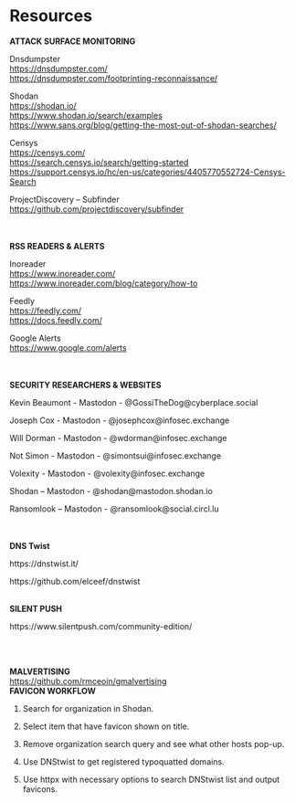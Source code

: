 <h1>Resources</h1>

**ATTACK SURFACE MONITORING**

Dnsdumpster <br>
https://dnsdumpster.com/ <br>
https://dnsdumpster.com/footprinting-reconnaissance/ <br>

Shodan <br>
https://shodan.io/ <br>
https://www.shodan.io/search/examples <br>
https://www.sans.org/blog/getting-the-most-out-of-shodan-searches/ <br>

Censys <br>
https://censys.com/ <br>
https://search.censys.io/search/getting-started <br>
https://support.censys.io/hc/en-us/categories/4405770552724-Censys-Search <br>

ProjectDiscovery – Subfinder <br>
https://github.com/projectdiscovery/subfinder <br>
<br>
<br>

**RSS READERS & ALERTS**

Inoreader <br>
https://www.inoreader.com/ <br>
https://www.inoreader.com/blog/category/how-to <br>

Feedly <br>
https://feedly.com/ <br>
https://docs.feedly.com/ <br>

Google Alerts <br>
https://www.google.com/alerts <br>
<br>
<br>

**SECURITY RESEARCHERS & WEBSITES**

<p>Kevin Beaumont - Mastodon - @GossiTheDog@cyberplace.social <br>

<p> Joseph Cox - Mastodon - @josephcox@infosec.exchange <br>

<p> Will Dorman - Mastodon - @wdorman@infosec.exchange <br>

<p> Not Simon - Mastodon - @simontsui@infosec.exchange <br>

<p> Volexity - Mastodon - @volexity@infosec.exchange <br>

<p> Shodan – Mastodon - @shodan@mastodon.shodan.io <br>

<p> Ransomlook – Mastodon - @ransomlook@social.circl.lu <br>
<br>
<br>

**DNS Twist** <br>
<p> https://dnstwist.it/ <br>
<p>https://github.com/elceef/dnstwist <br>
  
<br>
  
**SILENT PUSH** <br>
<p> https://www.silentpush.com/community-edition/ </p> <br>
<br>

**MALVERTISING** <br>
https://github.com/rmceoin/gmalvertising
<br>
**FAVICON WORKFLOW** <br>
1. Search for organization in Shodan.
2. Select item that have favicon shown on title.
3. Remove organization search query and see what other hosts pop-up.

1. Use DNStwist to get registered typoquatted domains.
2. Use httpx with necessary options to search DNStwist list and output favicons.
